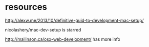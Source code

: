 resources
=========
http://alexw.me/2013/10/definitive-guid-to-development-mac-setup/

nicolashery/mac-dev-setup is starred

http://mallinson.ca/osx-web-development/ has more info
